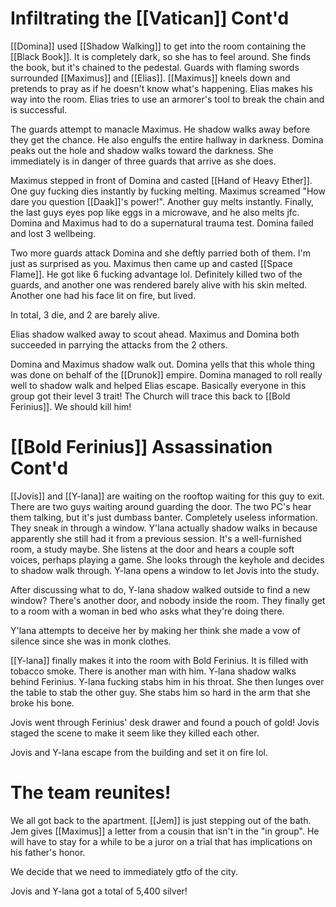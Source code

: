 # Infiltrating the [[Vatican]] Cont'd

[[Domina]] used [[Shadow Walking]] to get into the room containing the [[Black Book]]. It is completely dark, so she has to feel around. She finds the book, but it's chained to the pedestal. Guards with flaming swords surrounded [[Maximus]] and [[Elias]]. [[Maximus]] kneels down and pretends to pray as if he doesn't know what's happening. Elias makes his way into the room. Elias tries to use an armorer's tool to break the chain and is successful.

The guards attempt to manacle Maximus. He shadow walks away before they get the chance. He also engulfs the entire hallway in darkness. Domina peaks out the hole and shadow walks toward the darkness. She immediately is in danger of three guards that arrive as she does.

Maximus stepped in front of Domina and casted [[Hand of Heavy Ether]]. One guy fucking dies instantly by fucking melting. Maximus screamed "How dare you question [[Daak]]'s power!". Another guy melts instantly. Finally, the last guys eyes pop like eggs in a microwave, and he also melts jfc. Domina and Maximus had to do a supernatural trauma test. Domina failed and lost 3 wellbeing. 

Two more guards attack Domina and she deftly parried both of them. I'm just as surprised as you. Maximus then came up and casted [[Space Flame]]. He got like 6 fucking advantage lol. Definitely killed two of the guards, and another one was rendered barely alive with his skin melted. Another one had his face lit on fire, but lived.

In total, 3 die, and 2 are barely alive.

Elias shadow walked away to scout ahead. Maximus and Domina both succeeded in parrying the attacks from the 2 others.

Domina and Maximus shadow walk out. Domina yells that this whole thing was done on behalf of the [[Drunok]] empire. Domina managed to roll really well to shadow walk and helped Elias escape. Basically everyone in this group got their level 3 trait! The Church will trace this back to [[Bold Ferinius]]. We should kill him!

# [[Bold Ferinius]] Assassination Cont'd

[[Jovis]] and [[Y-lana]] are waiting on the rooftop waiting for this guy to exit. There are two guys waiting around guarding the door. The two PC's hear them talking, but it's just dumbass banter. Completely useless information. They sneak in through a window. Y'lana actually shadow walks in because apparently she still had it from a previous session. It's a well-furnished room, a study maybe. She listens at the door and hears a couple soft voices, perhaps playing a game. She looks through the keyhole and decides to shadow walk through. Y-lana opens a window to let Jovis into the study.

After discussing what to do, Y-lana shadow walked outside to find a new window? There's another door, and nobody inside the room. They finally get to a room with a woman in bed who asks what they're doing there.

Y'lana attempts to deceive her by making her think she made a vow of silence since she was in monk clothes.

[[Y-lana]] finally makes it into the room with Bold Ferinius. It is filled with tobacco smoke. There is another man with him. Y-lana shadow walks behind Ferinius. Y-lana fucking stabs him in his throat. She then lunges over the table to stab the other guy. She stabs him so hard in the arm that she broke his bone.

Jovis went through Ferinius' desk drawer and found a pouch of gold! Jovis staged the scene to make it seem like they killed each other.

Jovis and Y-lana escape from the building and set it on fire lol.

# The team reunites!

We all got back to the apartment. [[Jem]] is just stepping out of the bath. Jem gives [[Maximus]] a letter from a cousin that isn't in the "in group". He will have to stay for a while to be a juror on a trial that has implications on his father's honor.

We decide that we need to immediately gtfo of the city.

Jovis and Y-lana got a total of 5,400 silver!